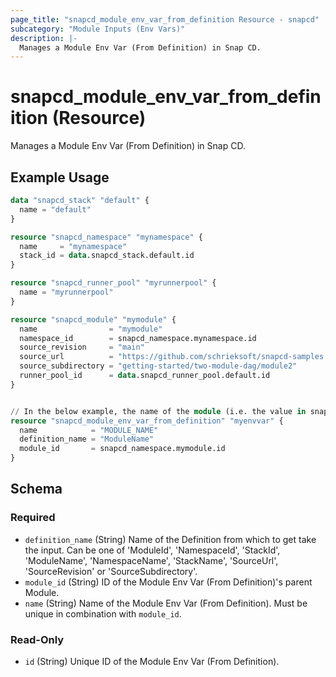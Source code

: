 ```yaml
---
page_title: "snapcd_module_env_var_from_definition Resource - snapcd"
subcategory: "Module Inputs (Env Vars)"
description: |-
  Manages a Module Env Var (From Definition) in Snap CD.
---
```


# snapcd_module_env_var_from_definition (Resource)

Manages a Module Env Var (From Definition) in Snap CD.


## Example Usage

```terraform
data "snapcd_stack" "default" {
  name = "default"
}

resource "snapcd_namespace" "mynamespace" {
  name     = "mynamespace"
  stack_id = data.snapcd_stack.default.id
}

resource "snapcd_runner_pool" "myrunnerpool" {
  name = "myrunnerpool"
}

resource "snapcd_module" "mymodule" {
  name                = "mymodule"
  namespace_id        = snapcd_namespace.mynamespace.id
  source_revision     = "main"
  source_url          = "https://github.com/schrieksoft/snapcd-samples.git"
  source_subdirectory = "getting-started/two-module-dag/module2"
  runner_pool_id      = data.snapcd_runner_pool.default.id
}


// In the below example, the name of the module (i.e. the value in snapcd_module.mymodule.name) will be bound to the "SNAPCD_ENV_MODULE_NAME" environment variable when this module executes on the Runner.
resource "snapcd_module_env_var_from_definition" "myenvvar" {
  name            = "MODULE_NAME"
  definition_name = "ModuleName"
  module_id       = snapcd_namespace.mymodule.id
}
```

<!-- schema generated by tfplugindocs -->
## Schema

### Required

- `definition_name` (String) Name of the Definition from which to get take the input. Can be one of 'ModuleId', 'NamespaceId', 'StackId', 'ModuleName', 'NamespaceName', 'StackName', 'SourceUrl', 'SourceRevision' or 'SourceSubdirectory'.
- `module_id` (String) ID of the Module Env Var (From Definition)'s parent Module.
- `name` (String) Name of the Module Env Var (From Definition).  Must be unique in combination with `module_id`.

### Read-Only

- `id` (String) Unique ID of the Module Env Var (From Definition).
